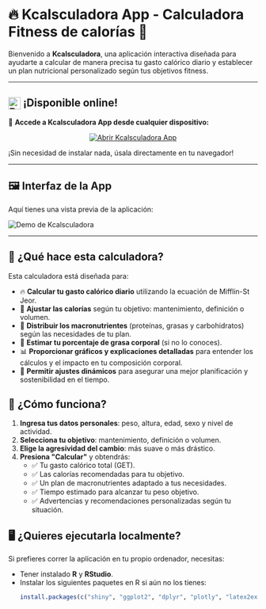 # 🔥 Kcalsculadora App - Calculadora Fitness de calorías 🥩

Bienvenido a **Kcalsculadora**, una aplicación interactiva diseñada para ayudarte a calcular de manera precisa tu gasto calórico diario y establecer un plan nutricional personalizado según tus objetivos fitness.

---

## <img src="https://images.icon-icons.com/1381/PNG/512/rstudio_94807.png" alt="Rstudio logo" width="25" style="vertical-align: sub;"/> **¡Disponible online!**

📢 **Accede a Kcalsculadora App desde cualquier dispositivo:**

<div align="center">
  <a href="https://victordiez.shinyapps.io/Kcalsculadora/" target="_blank">
    <img src="https://img.shields.io/badge/🌐%20Abrir%20Kcalsculadora%20App-Click%20Aquí-108FDC?style=for-the-badge" alt="Abrir Kcalsculadora App">
  </a>
</div>

¡Sin necesidad de instalar nada, úsala directamente en tu navegador!

---

## 🖼️ **Interfaz de la App**
Aquí tienes una vista previa de la aplicación:

![Demo de Kcalsculadora](Demo%20Kcalsculadora.png)

---

## 🚀 **¿Qué hace esta calculadora?**
Esta calculadora está diseñada para:
- 🔥 **Calcular tu gasto calórico diario** utilizando la ecuación de Mifflin-St Jeor.
- 🎯 **Ajustar las calorías** según tu objetivo: mantenimiento, definición o volumen.
- 🍎 **Distribuir los macronutrientes** (proteínas, grasas y carbohidratos) según las necesidades de tu plan.
- 📏 **Estimar tu porcentaje de grasa corporal** (si no lo conoces).
- 📊 **Proporcionar gráficos y explicaciones detalladas** para entender los cálculos y el impacto en tu composición corporal.
- 🔄 **Permitir ajustes dinámicos** para asegurar una mejor planificación y sostenibilidad en el tiempo.

## 📌 **¿Cómo funciona?**
1. **Ingresa tus datos personales**: peso, altura, edad, sexo y nivel de actividad.
2. **Selecciona tu objetivo**: mantenimiento, definición o volumen.
3. **Elige la agresividad del cambio**: más suave o más drástico.
4. **Presiona "Calcular"** y obtendrás:
   - ✅ Tu gasto calórico total (GET).
   - ✅ Las calorías recomendadas para tu objetivo.
   - ✅ Un plan de macronutrientes adaptado a tus necesidades.
   - ✅ Tiempo estimado para alcanzar tu peso objetivo.
   - ✅ Advertencias y recomendaciones personalizadas según tu situación.

## 🖥️ **¿Quieres ejecutarla localmente?**
Si prefieres correr la aplicación en tu propio ordenador, necesitas:
- Tener instalado **R** y **RStudio**.
- Instalar los siguientes paquetes en R si aún no los tienes:
  ```r
  install.packages(c("shiny", "ggplot2", "dplyr", "plotly", "latex2exp", "RColorBrewer", "shinyWidgets"))
  ```
